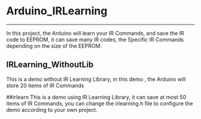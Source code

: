 # Arduino_IRLearning
------
In this project, the Arduino will learn your IR Commands, and save the IR code to EEPROM, it can save many IR codes, the Specific IR Commands 
depending on the size of the EEPROM.

## IRLearning_WithoutLib

This is a demo without IR Learning Library, in this demo , the Arduino will store 20 items of IR Commands

##irlearn
This is a demo using IR Learning Library, it can save at most 50 items of IR Commands, you can change the irlearning.h file to configure the demo according to your own project.
